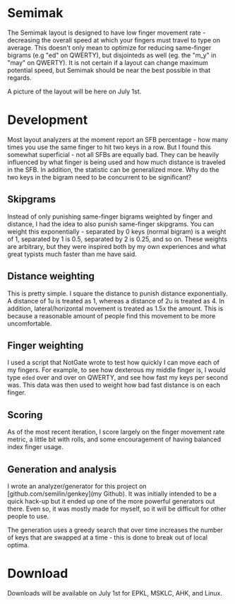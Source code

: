# Semimak
The Semimak layout is designed to have low finger movement rate -
decreasing the overall speed at which your fingers must travel to type
on average. This doesn't only mean to optimize for reducing
same-finger bigrams (e.g "ed" on QWERTY), but disjointeds as well (eg.
the "m_y" in "may" on QWERTY). It is not certain if a layout can
change maximum potential speed, but Semimak should be near the best
possible in that regards.

A picture of the layout will be here on July 1st.

# Development
Most layout analyzers at the moment report an SFB percentage - how
many times you use the same finger to hit two keys in a row. But I
found this somewhat superficial - not all SFBs are equally bad. They
can be heavily influenced by what finger is being used and how much
distance is traveled in the SFB. In addition, the statistic can be
generalized more. Why do the two keys in the bigram need to be
concurrent to be significant? 

## Skipgrams
Instead of only punishing same-finger bigrams weighted by finger and
distance, I had the idea to also punish same-finger skipgrams. You can
weight this exponentially - separated by 0 keys (normal bigram) is a
weight of 1, separated by 1 is 0.5, separated by 2 is 0.25, and so on.
These weights are arbitrary, but they were inspired both by my own
experiences and what great typists much faster than me have said. 

## Distance weighting
This is pretty simple. I square the distance to punish distance
exponentially. A distance of 1u is treated as 1, whereas a distance of
2u is treated as 4. In addition, lateral/horizontal movement is
treated as 1.5x the amount. This is because a reasonable amount of
people find this movement to be more uncomfortable.

## Finger weighting
I used a script that NotGate wrote to test how quickly I can move each
of my fingers. For example, to see how dexterous my middle finger is,
I would type `eded` over and over on QWERTY, and see how fast my keys
per second was. This data was then used to weight how bad fast
distance is on each finger.

## Scoring
As of the most recent iteration, I score largely on the finger
movement rate metric, a little bit with rolls, and some encouragement
of having balanced index finger usage.

## Generation and analysis
I wrote an analyzer/generator for this project on
[github.com/semilin/genkey](my Github). It was initially intended to
be a quick hack-up but it ended up one of the more powerful generators
out there. Even so, it was mostly made for myself, so it will be
difficult for other people to use. 

The generation uses a greedy search that over time increases the
number of keys that are swapped at a time - this is done to break out
of local optima.

# Download
Downloads will be available on July 1st for EPKL, MSKLC, AHK, and Linux.

